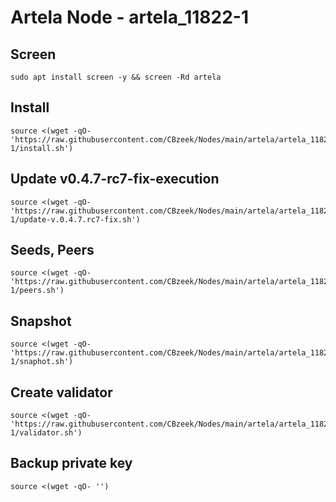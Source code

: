 #  Artela Node - artela_11822-1

## Screen
```
sudo apt install screen -y && screen -Rd artela
```

## Install
```
source <(wget -qO- 'https://raw.githubusercontent.com/CBzeek/Nodes/main/artela/artela_11822-1/install.sh')
```

## Update v0.4.7-rc7-fix-execution
```
source <(wget -qO- 'https://raw.githubusercontent.com/CBzeek/Nodes/main/artela/artela_11822-1/update-v.0.4.7.rc7-fix.sh')
```


## Seeds, Peers
```
source <(wget -qO- 'https://raw.githubusercontent.com/CBzeek/Nodes/main/artela/artela_11822-1/peers.sh')
```

## Snapshot
```
source <(wget -qO- 'https://raw.githubusercontent.com/CBzeek/Nodes/main/artela/artela_11822-1/snaphot.sh')
```

## Create validator
```
source <(wget -qO- 'https://raw.githubusercontent.com/CBzeek/Nodes/main/artela/artela_11822-1/validator.sh')
```

## Backup private key
```
source <(wget -qO- '')
```

